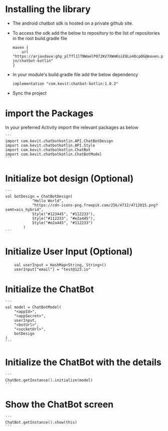 # Installing the library
- The android chatbot sdk is hosted on a private github site.
- To access the sdk add the below to repository to the list of repositories in the root build.gradle file

    ```
    maven {
        url "https://arjavdave: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@maven.pkg.github.com/kevit-in/chatbot-kotlin"
    }
    ```

- In your module's build.gradle file add the below dependency

    ```
    implementation "com.kevit:chatbot-kotlin:1.0.2"
    ```

- Sync the project

# import the Packages
In your preferred Activity import the relevant packages as below
    
    ```
    import com.kevit.chatbotkotlin.API.ChatBotDesign
    import com.kevit.chatbotkotlin.API.Style
    import com.kevit.chatbotkotlin.ChatBot
    import com.kevit.chatbotkotlin.ChatBotModel
    ```

# Initialize bot design (Optional)
    ```
    val botDesign = ChatBotDesign(
                "Hello World",
                "https://cdn-icons-png.freepik.com/256/4712/4712015.png?semt=ais_hybrid",
                Style("#123445", "#112233"),
                Style("#112233", "#e2a445"),
                Style("#e2a445", "#112233")
            )
    ```

# Initialize User Input (Optional)
```
    val userInput = HashMap<String, String>()
    userInput["email"] = "test@123.io"
```

# Initialize the ChatBot
    ```
    val model = ChatBotModel(
        "<appId>",
        "<appSecret>",
        userInput,
        "<botUrl>",
        "<socketUrl>",
        botDesign
    )
    ```



# Initialize the ChatBot with the details
    ```
    ChatBot.getInstance().initialize(model)
    ```


# Show the ChatBot screen
    ```
    ChatBot.getInstance().show(this)
    ```
